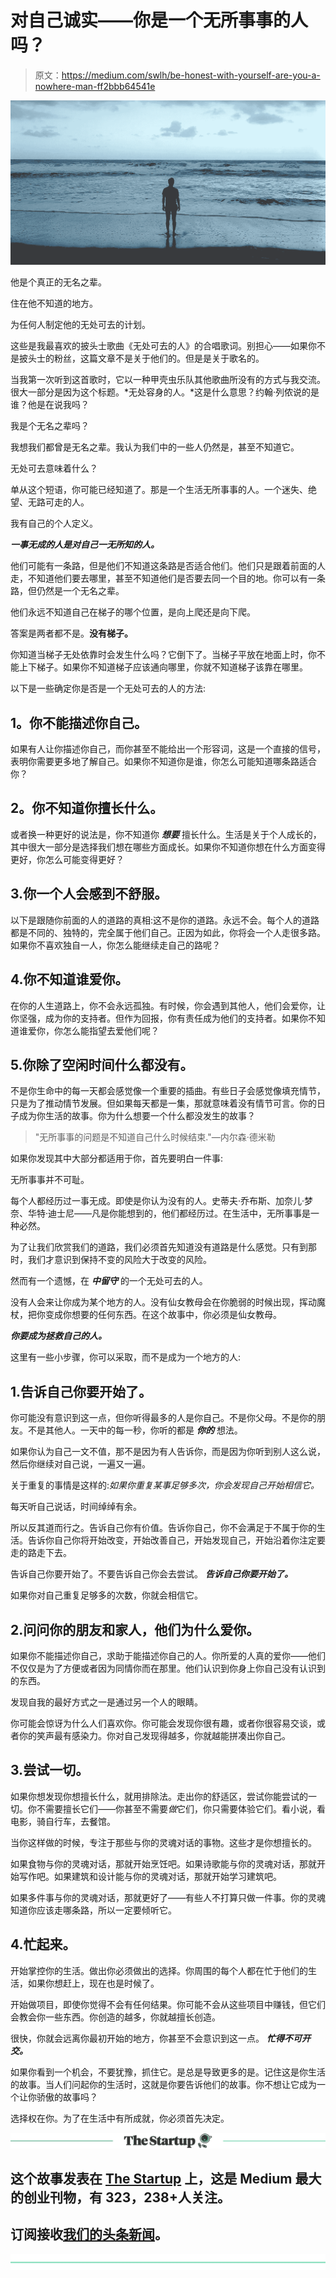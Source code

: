 # 对自己诚实——你是一个无所事事的人吗？

> 原文：<https://medium.com/swlh/be-honest-with-yourself-are-you-a-nowhere-man-ff2bbb64541e>

![](img/0695d1c9a4410bded77960dfe70637fb.png)

他是个真正的无名之辈。

住在他不知道的地方。

为任何人制定他的无处可去的计划。

这些是我最喜欢的披头士歌曲《无处可去的人》的合唱歌词。别担心——如果你不是披头士的粉丝，这篇文章不是关于他们的。但是是关于歌名的。

当我第一次听到这首歌时，它以一种甲壳虫乐队其他歌曲所没有的方式与我交流。很大一部分是因为这个标题。*无处容身的人。*这是什么意思？约翰·列侬说的是谁？他是在说我吗？

我是个无名之辈吗？

我想我们都曾是无名之辈。我认为我们中的一些人仍然是，甚至不知道它。

无处可去意味着什么？

单从这个短语，你可能已经知道了。那是一个生活无所事事的人。一个迷失、绝望、无路可走的人。

我有自己的个人定义。

***一事无成的人是对自己一无所知的人。***

他们可能有一条路，但是他们不知道这条路是否适合他们。他们只是跟着前面的人走，不知道他们要去哪里，甚至不知道他们是否要去同一个目的地。你可以有一条路，但仍然是一个无名之辈。

他们永远不知道自己在梯子的哪个位置，是向上爬还是向下爬。

答案是两者都不是。**没有梯子。**

你知道当梯子无处依靠时会发生什么吗？它倒下了。当梯子平放在地面上时，你不能上下梯子。如果你不知道梯子应该通向哪里，你就不知道梯子该靠在哪里。

以下是一些确定你是否是一个无处可去的人的方法:

## **1。你不能描述你自己。**

如果有人让你描述你自己，而你甚至不能给出一个形容词，这是一个直接的信号，表明你需要更多地了解自己。如果你不知道你是谁，你怎么可能知道哪条路适合你？

## **2。你不知道你擅长什么。**

或者换一种更好的说法是，你不知道你 ***想要*** 擅长什么。生活是关于个人成长的，其中很大一部分是选择我们想在哪些方面成长。如果你不知道你想在什么方面变得更好，你怎么可能变得更好？

## 3.你一个人会感到不舒服。

以下是跟随你前面的人的道路的真相:这不是你的道路。永远不会。每个人的道路都是不同的、独特的，完全属于他们自己。正因为如此，你将会一个人走很多路。如果你不喜欢独自一人，你怎么能继续走自己的路呢？

## 4.你不知道谁爱你。

在你的人生道路上，你不会永远孤独。有时候，你会遇到其他人，他们会爱你，让你坚强，成为你的支持者。但作为回报，你有责任成为他们的支持者。如果你不知道谁爱你，你怎么能指望去爱他们呢？

## 5.你除了空闲时间什么都没有。

不是你生命中的每一天都会感觉像一个重要的插曲。有些日子会感觉像填充情节，只是为了推动情节发展。但如果每天都是一集，那就意味着没有情节可言。你的日子成为你生活的故事。你为什么想要一个什么都没发生的故事？

> "无所事事的问题是不知道自己什么时候结束."―内尔森·德米勒

如果你发现其中大部分都适用于你，首先要明白一件事:

无所事事并不可耻。

每个人都经历过一事无成。即使是你认为没有的人。史蒂夫·乔布斯、加奈儿·梦奈、华特·迪士尼——凡是你能想到的，他们都经历过。在生活中，无所事事是一种必然。

为了让我们欣赏我们的道路，我们必须首先知道没有道路是什么感觉。只有到那时，我们才意识到保持不变的风险大于改变的风险。

然而有一个遗憾，在 ***中留守*** 的一个无处可去的人。

没有人会来让你成为某个地方的人。没有仙女教母会在你脆弱的时候出现，挥动魔杖，把你变成你想要的任何东西。在这个故事中，你必须是仙女教母。

***你要成为拯救自己的人。***

这里有一些小步骤，你可以采取，而不是成为一个地方的人:

## 1.告诉自己你要开始了。

你可能没有意识到这一点，但你听得最多的人是你自己。不是你父母。不是你的朋友。不是其他人。一天中的每一秒，你听的都是 ***你的*** 想法。

如果你认为自己一文不值，那不是因为有人告诉你，而是因为你听到别人这么说，然后你继续对自己说，一遍又一遍。

关于重复的事情是这样的:*如果你重复某事足够多次，你会发现自己开始相信它。*

每天听自己说话，时间绰绰有余。

所以反其道而行之。告诉自己你有价值。告诉你自己，你不会满足于不属于你的生活。告诉你自己你将开始改变，开始改善自己，开始发现自己，开始沿着你注定要走的路走下去。

告诉自己你要开始了。不要告诉自己你会去尝试。 ***告诉自己你要开始了。***

如果你对自己重复足够多的次数，你就会相信它。

## 2.问问你的朋友和家人，他们为什么爱你。

如果你不能描述你自己，求助于能描述你自己的人。你所爱的人真的爱你——他们不仅仅是为了方便或者因为同情你而在那里。他们认识到你身上你自己没有认识到的东西。

发现自我的最好方式之一是通过另一个人的眼睛。

你可能会惊讶为什么人们喜欢你。你可能会发现你很有趣，或者你很容易交谈，或者你的笑声最有感染力。你对自己发现得越多，你就越能拼凑出你自己。

## 3.尝试一切。

如果你想发现你想擅长什么，就用排除法。走出你的舒适区，尝试你能尝试的一切。你不需要擅长它们——你甚至不需要*做*它们，你只需要体验它们。看小说，看电影，骑自行车，去餐馆。

当你这样做的时候，专注于那些与你的灵魂对话的事物。这些才是你想擅长的。

如果食物与你的灵魂对话，那就开始烹饪吧。如果诗歌能与你的灵魂对话，那就开始写作吧。如果建筑和设计能与你的灵魂对话，那就开始学习建筑吧。

如果多件事与你的灵魂对话，那就更好了——有些人不打算只做一件事。你的灵魂知道你应该走哪条路，所以一定要倾听它。

## 4.忙起来。

开始掌控你的生活。做出你必须做出的选择。你周围的每个人都在忙于他们的生活，如果你想赶上，现在也是时候了。

开始做项目，即使你觉得不会有任何结果。你可能不会从这些项目中赚钱，但它们会教会你一些东西。你创造的越多，你就越擅长创造。

很快，你就会远离你最初开始的地方，你甚至不会意识到这一点。 ***忙得不可开交。***

如果你看到一个机会，不要犹豫，抓住它。是总是导致更多的是。记住这是你生活的故事。当人们问起你的生活时，这就是你要告诉他们的故事。你不想让它成为一个让你骄傲的故事吗？

选择权在你。为了在生活中有所成就，你必须首先决定。

[![](img/308a8d84fb9b2fab43d66c117fcc4bb4.png)](https://medium.com/swlh)

## 这个故事发表在 [The Startup](https://medium.com/swlh) 上，这是 Medium 最大的创业刊物，有 323，238+人关注。

## 订阅接收[我们的头条新闻](http://growthsupply.com/the-startup-newsletter/)。

[![](img/b0164736ea17a63403e660de5dedf91a.png)](https://medium.com/swlh)